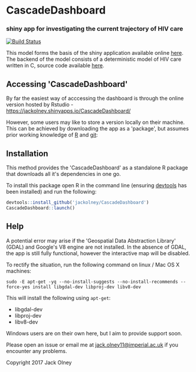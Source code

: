 # CascadeDashboard

### shiny app for investigating the current trajectory of HIV care

[![Build Status](https://travis-ci.org/jackolney/CascadeDashboard.svg?branch=master)](https://travis-ci.org/jackolney/CascadeDashboard)

This model forms the basis of the shiny application available online [here](https://jackolney.shinyapps.io/CascadeDashboard/). The backend of the model consists of a deterministic model of HIV care written in C, source code available [here](https://github.com/jackolney/cascade).

## Accessing 'CascadeDashboard'

By far the easiest way of acccessing the dashboard is through the online version hosted by Rstudio - https://jackolney.shinyapps.io/CascadeDashboard/

However, some users may like to store a version locally on their machine. This can be achieved by downloading the app as a 'package', but assumes prior working knowledge of [R](https://cran.r-project.org/) and [git](https://git-scm.com/):

## Installation

This method provides the 'CascadeDashboard' as a standalone R package that downloads all it's dependencies in one go.

To install this package open R in the command line (ensuring [devtools](https://github.com/hadley/devtools) has been installed) and run the following:

```R
devtools::install_github('jackolney/CascadeDashboard')
CascadeDashboard::launch()
```

## Help

A potential error may arise if the 'Geospatial Data Abstraction Library' (GDAL) and Google's V8 engine are not installed. In the absence of GDAL, the app is still fully functional, however the interactive map will be disabled.

To rectify the situation, run the following command on linux / Mac OS X machines:

```
sudo -E apt-get -yq --no-install-suggests --no-install-recommends --force-yes install libgdal-dev libproj-dev libv8-dev
```

This will install the following using `apt-get`:
* libgdal-dev
* libproj-dev
* libv8-dev

Windows users are on their own here, but I aim to provide support soon.

Please open an issue or email me at [jack.olney11@imperial.ac.uk](mailto:jack.olney11@imperial.ac.uk) if you encounter any problems.

Copyright 2017 Jack Olney
